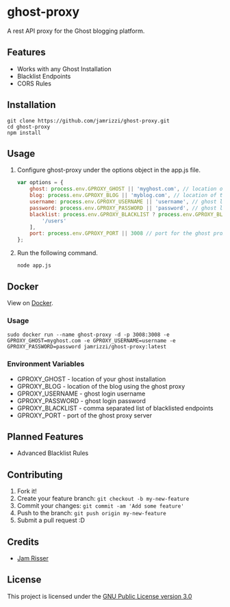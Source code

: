 # ghost-proxy
A rest API proxy for the Ghost blogging platform.

## Features
* Works with any Ghost Installation
* Blacklist Endpoints
* CORS Rules

## Installation
```
git clone https://github.com/jamrizzi/ghost-proxy.git
cd ghost-proxy
npm install
```

## Usage
1. Configure ghost-proxy under the options object in the app.js file.

    ```js
    var options = {
        ghost: process.env.GPROXY_GHOST || 'myghost.com', // location of your ghost installation
        blog: process.env.GPROXY_BLOG || 'myblog.com', // location of the blog using the ghost proxy
        username: process.env.GPROXY_USERNAME || 'username', // ghost login username
        password: process.env.GPROXY_PASSWORD || 'password', // ghost login password
        blacklist: process.env.GPROXY_BLACKLIST ? process.env.GPROXY_BLACKLIST.replace(' ', '').split(',') : [ // array of blacklisted endpoints
            '/users'
        ],
        port: process.env.GPROXY_PORT || 3008 // port for the ghost proxy server
    };
    ```

2. Run the following command.

    ```
    node app.js
    ```

## Docker
View on [Docker](https://hub.docker.com/r/jamrizzi/ghost-proxy).
### Usage
    
```
sudo docker run --name ghost-proxy -d -p 3008:3008 -e GPROXY_GHOST=myghost.com -e GPROXY_USERNAME=username -e GPROXY_PASSWORD=password jamrizzi/ghost-proxy:latest
```

### Environment Variables
* GPROXY_GHOST - location of your ghost installation
* GPROXY_BLOG - location of the blog using the ghost proxy
* GPROXY_USERNAME - ghost login username
* GPROXY_PASSWORD - ghost login password
* GPROXY_BLACKLIST - comma separated list of blacklisted endpoints
* GPROXY_PORT - port of the ghost proxy server

## Planned Features
* Advanced Blacklist Rules

## Contributing
1. Fork it!
2. Create your feature branch: `git checkout -b my-new-feature`
3. Commit your changes: `git commit -am 'Add some feature'`
4. Push to the branch: `git push origin my-new-feature`
5. Submit a pull request :D

## Credits
* [Jam Risser](jam.jamrizzi.com)

## License
This project is licensed under the [GNU Public License version 3.0](https://www.gnu.org/licenses/gpl-3.0.en.html)
